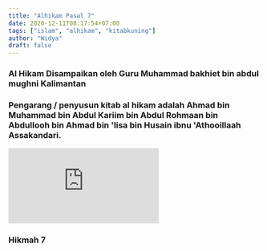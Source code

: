 ```yaml
---
title: "Alhikam Pasal 7"
date: 2020-12-11T08:17:54+07:00
tags: ["islam", "alhikam", "kitabkuning"]
author: "Widya"
draft: false
---
```


### Al Hikam Disampaikan oleh Guru Muhammad bakhiet bin abdul mughni Kalimantan
### Pengarang / penyusun kitab al hikam adalah Ahmad bin Muhammad bin Abdul Kariim bin Abdul Rohmaan bin Abdullooh bin Ahmad bin 'Iisa bin Husain ibnu 'Athooillaah Assakandari.

<iframe width="300" height="150"
src="https://www.youtube.com/embed/sOEIJsKtx8U" 
frameborder="0" 
allow="accelerometer; encrypted-media; gyroscope; picture-in-picture" 
allowfullscreen></iframe>

### Hikmah 7

